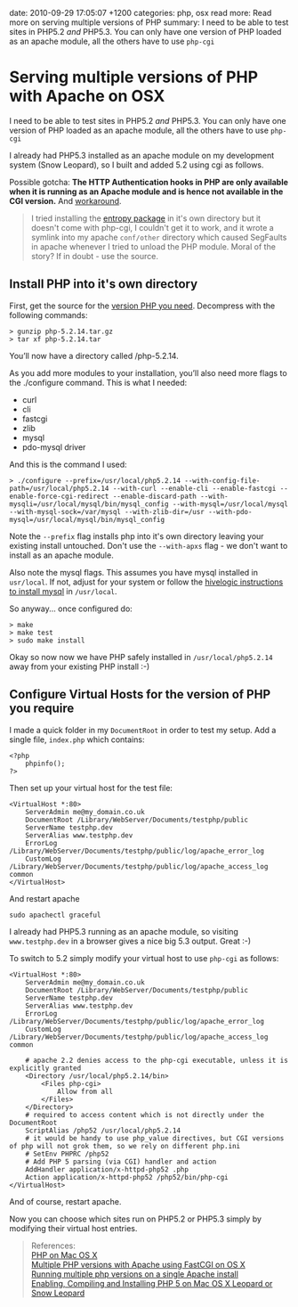 date: 2010-09-29 17:05:07 +1200
categories: php, osx
read more: Read more on serving multiple versions of PHP
summary: I need to be able to test sites in PHP5.2 _and_ PHP5.3. You can only have one version of PHP loaded as an apache module, all the others have to use `php-cgi`


# Serving multiple versions of PHP with Apache on OSX

I need to be able to test sites in PHP5.2 _and_ PHP5.3. You can only have one version of PHP loaded as an apache module, all the others have to use `php-cgi`

I already had PHP5.3 installed as an apache module on my development system (Snow Leopard), so I built and added 5.2 using cgi as follows.

Possible gotcha: __The HTTP Authentication hooks in PHP are only available when it is running as an Apache module and is hence not available in the CGI version.__ And [workaround](http://theserverpages.com/php/manual/en/features.http-auth.php).

> I tried installing the [entropy package](http://www.entropy.ch/software/macosx/php/) in it's own directory but it doesn't come with php-cgi, I couldn't get it to work, and it wrote a symlink into my apache `conf/other` directory which caused SegFaults in apache whenever I tried to unload the PHP module. Moral of the story? If in doubt - use the source.

Install PHP into it's own directory
-----------------------------------

First, get the source for the [version PHP you need](http://php.net/downloads.php). Decompress with the following commands:

	> gunzip php-5.2.14.tar.gz
	> tar xf php-5.2.14.tar

You’ll now have a directory called /php-5.2.14.

As you add more modules to your installation, you’ll also need more flags to the ./configure command. This is what I needed:

- curl
- cli
- fastcgi
- zlib
- mysql
- pdo-mysql driver	

And this is the command I used:

	> ./configure --prefix=/usr/local/php5.2.14 --with-config-file-path=/usr/local/php5.2.14 --with-curl --enable-cli --enable-fastcgi --enable-force-cgi-redirect --enable-discard-path --with-mysqli=/usr/local/mysql/bin/mysql_config --with-mysql=/usr/local/mysql --with-mysql-sock=/var/mysql --with-zlib-dir=/usr --with-pdo-mysql=/usr/local/mysql/bin/mysql_config

Note the `--prefix` flag installs php into it's own directory leaving your existing install untouched. Don't use the `--with-apxs` flag - we don't want to install as an apache module.

Also note the mysql flags. This assumes you have mysql installed in `usr/local`. If not, adjust for your system or follow the [hivelogic instructions to install mysql](http://hivelogic.com/articles/compiling-mysql-on-snow-leopard) in `/usr/local`.

So anyway... once configured do:

	> make
	> make test
	> sudo make install
	
Okay so now now we have PHP safely installed in `/usr/local/php5.2.14` away from your existing PHP install :-)

Configure Virtual Hosts for the version of PHP you require
----------------------------------------------------------

I made a quick folder in my `DocumentRoot` in order to test my setup. Add a single file, `index.php` which contains:

	<?php
		phpinfo();
	?>
	
Then set up your virtual host for the test file:

	<VirtualHost *:80>
	    ServerAdmin me@my_domain.co.uk
	    DocumentRoot /Library/WebServer/Documents/testphp/public
	    ServerName testphp.dev
	    ServerAlias www.testphp.dev
	    ErrorLog /Library/WebServer/Documents/testphp/public/log/apache_error_log
	    CustomLog /Library/WebServer/Documents/testphp/public/log/apache_access_log common
	</VirtualHost>
	
And restart apache

	sudo apachectl graceful
	
I already had PHP5.3 running as an apache module, so visiting `www.testphp.dev` in a browser gives a nice big 5.3 output. Great :-)

To switch to 5.2 simply modify your virtual host to use `php-cgi` as follows:

	<VirtualHost *:80>
	    ServerAdmin me@my_domain.co.uk
	    DocumentRoot /Library/WebServer/Documents/testphp/public
	    ServerName testphp.dev
	    ServerAlias www.testphp.dev
	    ErrorLog /Library/WebServer/Documents/testphp/public/log/apache_error_log
	    CustomLog /Library/WebServer/Documents/testphp/public/log/apache_access_log common

	    # apache 2.2 denies access to the php-cgi executable, unless it is explicitly granted
		<Directory /usr/local/php5.2.14/bin>
			<Files php-cgi>
				Allow from all
			</Files>	
		</Directory>
		# required to access content which is not directly under the DocumentRoot
		ScriptAlias /php52 /usr/local/php5.2.14
		# it would be handy to use php_value directives, but CGI versions of php will not grok them, so we rely on different php.ini
		# SetEnv PHPRC /php52
		# Add PHP 5 parsing (via CGI) handler and action
		AddHandler application/x-httpd-php52 .php
		Action application/x-httpd-php52 /php52/bin/php-cgi
	</VirtualHost>

And of course, restart apache.

Now you can choose which sites run on PHP5.2 or PHP5.3 simply by modifying their virtual host entries.

> References:  
> [PHP on Mac OS X](http://developer.apple.com/internet/opensource/php.html)  
> [Multiple PHP versions with Apache using FastCGI on OS X](http://cuadradevelopment.com/blog/26/multiple-php-versions-with-apache-using-fastcgi-on-os-x/)  
> [Running multiple php versions on a single Apache install](http://gggeek.altervista.org/2007/07/21/running-multiple-php-versions-on-a-single-apache-install/)  
> [Enabling, Compiling and Installing PHP 5 on Mac OS X Leopard or Snow Leopard](http://www.malisphoto.com/tips/php-on-os-x.html)

